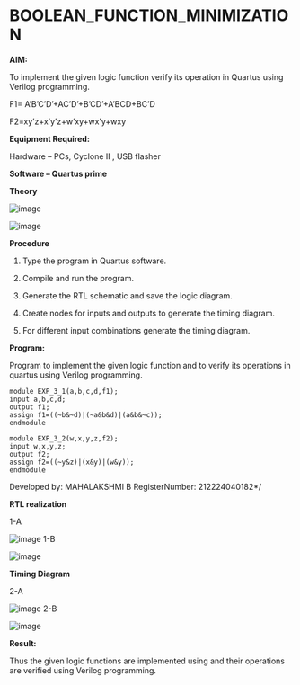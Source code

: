 # BOOLEAN_FUNCTION_MINIMIZATION

**AIM:**

To implement the given logic function verify its operation in Quartus using Verilog programming.

F1= A’B’C’D’+AC’D’+B’CD’+A’BCD+BC’D 

F2=xy’z+x’y’z+w’xy+wx’y+wxy

**Equipment Required:**

Hardware – PCs, Cyclone II , USB flasher

**Software – Quartus prime**

**Theory**


![image](https://github.com/user-attachments/assets/e6bbf05e-0e9b-4c74-8a59-8ff18488de3e)

![image](https://github.com/user-attachments/assets/a4cc5425-533b-4441-a63c-afdea949e625)


**Procedure**

1.	Type the program in Quartus software.

2.	Compile and run the program.

3.	Generate the RTL schematic and save the logic diagram.

4.	Create nodes for inputs and outputs to generate the timing diagram.

5.	For different input combinations generate the timing diagram.


**Program:**

Program to implement the given logic function and to verify its operations in quartus using Verilog programming. 
```
module EXP_3_1(a,b,c,d,f1);
input a,b,c,d;
output f1;
assign f1=((~b&~d)|(~a&b&d)|(a&b&~c));
endmodule
```
```
module EXP_3_2(w,x,y,z,f2);
input w,x,y,z;
output f2;
assign f2=((~y&z)|(x&y)|(w&y));
endmodule
```
Developed by: MAHALAKSHMI B
RegisterNumber: 212224040182*/


**RTL realization**

1-A

![image](https://github.com/user-attachments/assets/40c09514-d69b-490b-90bf-cc9e33a79e2e)
1-B

![image](https://github.com/user-attachments/assets/c0c0d34c-0a40-4c34-bf29-a97e9e42d6be)


**Timing Diagram**

2-A

![image](https://github.com/user-attachments/assets/c26e049f-a421-45e4-b979-63813cdad49c)
2-B

![image](https://github.com/user-attachments/assets/393e0777-0cd4-48d8-84b8-dcdb4b24b083)

**Result:**

Thus the given logic functions are implemented using and their operations are verified using Verilog programming.


